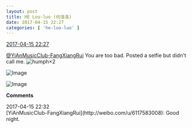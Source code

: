 ```yaml
---
layout: post
title: HE Lou-luo (何洛洛)
date: 2017-04-15 22:27
categories: [ 'he-luo-luo' ]
---
```


<div class="weibo-info">
  <a href="http://weibo.com/6117570574/EEFsck3MO">2017-04-15 22:27</a>
</div>

[@YiAnMusicClub-FangXiangRui](http://weibo.com/u/6117583008) You are too bad. Posted a selfie but didn't call me. ![humph](http://img.t.sinajs.cn/t4/appstyle/expression/ext/normal/49/hatea_org.gif)×2

<!-- more -->

![Image](http://wx4.sinaimg.cn/mw690/006G0Hz8gy1fenqewpr2kj30qo0zkh4b.jpg)

![Image](http://wx1.sinaimg.cn/mw690/006G0Hz8gy1fenqezr21qj30qo0zkqnr.jpg)

**Comments**

<div class="weibo-info">2017-04-15 22:32</div>
[YiAnMusicClub-FangXiangRui](http://weibo.com/u/6117583008): Good night.
